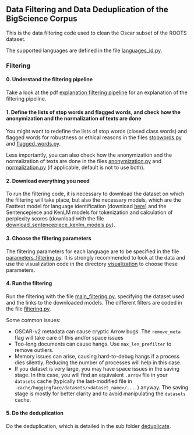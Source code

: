 ## Data Filtering and Data Deduplication of the BigScience Corpus

This is the data filtering code used to clean the Oscar subset of the ROOTS dataset.

The supported languages are defined in the file [languages_id.py](https://github.com/bigscience-workshop/data-preparation/blob/main/preprocessing/training/01b_oscar_cleaning_and_filtering/languages_id.py).


### Filtering

#### 0. Understand the filtering pipeline

Take a look at the pdf [explanation filtering pipeline](https://drive.google.com/file/d/1cCJ8sWE88TRLDAa3eHLmXO4JlkR2QzLY/view?usp=sharing) for an explanation of the filtering pipeline.

#### 1. Define the lists of stop words and flagged words, and check how the anonymization and the normalization of texts are done

You might want to redefine the lists of stop words (closed class words) and flagged words for robustness or ethical reasons in the files [stopwords.py](https://github.com/bigscience-workshop/data-preparation/blob/main/preprocessing/training/01b_oscar_cleaning_and_filtering/stopwords.py) and [flagged_words.py](https://github.com/bigscience-workshop/data-preparation/blob/main/preprocessing/training/01b_oscar_cleaning_and_filtering/flagged_words.py).

Less importantly, you can also check how the anonymization and the normalization of texts are done in the files [anonymization.py](https://github.com/bigscience-workshop/data-preparation/blob/main/preprocessing/training/01b_oscar_cleaning_and_filtering/anonymization.py) and [normalization.py](https://github.com/bigscience-workshop/data-preparation/blob/main/preprocessing/training/01b_oscar_cleaning_and_filtering/normalization.py) (if applicable, default is not to use both).

#### 2. Download everything you need

To run the filtering code, it is necessary to download the dataset on which the filtering will take place, but also the necessary models, which are the Fasttext model for language identification (download [here](https://dl.fbaipublicfiles.com/fasttext/supervised-models/lid.176.bin)) and the Sentencepiece and KenLM models for tokenization and calculation of perplexity scores (download with the file [download_sentencepiece_kenlm_models.py](https://github.com/bigscience-workshop/data-preparation/blob/main/preprocessing/training/01b_oscar_cleaning_and_filtering/download_sentencepiece_kenlm_models.py)).

#### 3. Choose the filtering parameters

The filtering parameters for each language are to be specified in the file [parameters_filtering.py](https://github.com/bigscience-workshop/data-preparation/blob/main/preprocessing/training/01b_oscar_cleaning_and_filtering/parameters_filtering.py). It is strongly recommended to look at the data and use the visualization code in the directory [visualization](https://github.com/bigscience-workshop/data-preparation/tree/main/preprocessing/training/01b_oscar_cleaning_and_filtering/visualization) to choose these parameters.

#### 4. Run the filtering

Run the filtering with the file [main_filtering.py](https://github.com/bigscience-workshop/data-preparation/blob/main/preprocessing/training/01b_oscar_cleaning_and_filtering/main_filtering.py), specifying the dataset used and the links to the downloaded models. The different filters are coded in the file [filtering.py](https://github.com/bigscience-workshop/data-preparation/blob/main/preprocessing/training/01b_oscar_cleaning_and_filtering/filtering.py).

Some common issues:
- OSCAR-v2 metadata can cause cryptic Arrow bugs. The `remove_meta` flag will take care of this and/or space issues
- Too-long documents can cause hangs. Use `max_len_prefilter` to remove outliers. 
- Memory issues can arise, causing hard-to-debug hangs if a process dies silently. Reducing the number of processes will help in this case.
- If you dataset is very large, you may have space issues in the saving stage. In this case, you will find an equivalent `.arrow` file in your `datasets` cache (typically the last-modified file in `.cache/huggingface/datasets/<dataset_name>/....`) anyway. The saving stage is mostly for better clarity and to avoid manipulating the `datasets` cache. 

#### 5. Do the deduplication

Do the deduplication, which is detailed in the sub folder [deduplicate](https://github.com/bigscience-workshop/data-preparation/tree/main/preprocessing/training/01b_oscar_cleaning_and_filtering/deduplicate).

